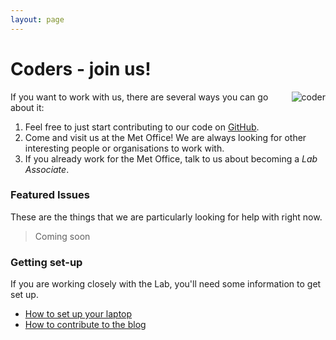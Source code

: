 ```yaml
---
layout: page
---
```


Coders - join us!
=================

<img src="/images/coder.svg" style="float:right" alt="coder">

If you want to work with us, there are several ways you can go about it:

1. Feel free to just start contributing to our code on [GitHub]({{site.github-url}}).
1. Come and visit us at the Met Office! We are always looking for other interesting people or organisations to work with.
1. If you already work for the Met Office, talk to us about becoming a *Lab Associate*.

### Featured Issues
These are the things that we are particularly looking for help with right now.

> Coming soon

### Getting set-up
If you are working closely with the Lab, you'll need some information to get set up.

* [How to set up your laptop](/get-involved/get-set-up.html)
* [How to contribute to the blog](/get-involved/how-to-blog.html)
